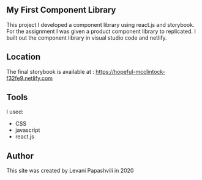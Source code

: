 ## My First Component Library

This project I developed a component library using react.js and storybook.  For the assignment I was given a product component library to replicated.  I built out the component library in visual studio code and netlify.  

## Location
The final storybook is available at : https://hopeful-mcclintock-f32fe9.netlify.com

## Tools
I used: 
+ CSS
+ javascript
+ react.js

## Author
This site was created by Levani Papashvili in 2020